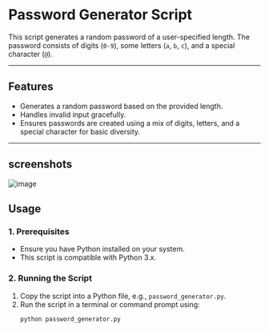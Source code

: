 # Password Generator Script

This script generates a random password of a user-specified length. The password consists of digits (`0-9`), some letters (`a`, `b`, `c`), and a special character (`@`).

---

## Features

- Generates a random password based on the provided length.
- Handles invalid input gracefully.
- Ensures passwords are created using a mix of digits, letters, and a special character for basic diversity.

---
## screenshots
![image](https://github.com/user-attachments/assets/0693db8a-a797-425f-a234-42e49417bd97)


## Usage

### 1. Prerequisites
- Ensure you have Python installed on your system. 
- This script is compatible with Python 3.x.

### 2. Running the Script
1. Copy the script into a Python file, e.g., `password_generator.py`.
2. Run the script in a terminal or command prompt using:
   ```bash
   python password_generator.py
